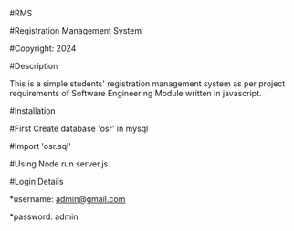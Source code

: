 #RMS

#Registration Management System

#Copyright: 2024

#Description

This is a simple students' registration management system as per project requirements of Software Engineering Module
written in javascript.

#Installation

#First Create database 'osr' in mysql

#Import 'osr.sql'

#Using Node run server.js

#Login Details

*username: admin@gmail.com 

*password: admin

